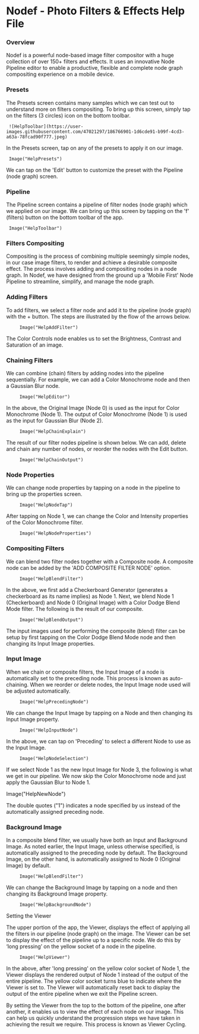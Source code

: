 # Nodef - Photo Filters & Effects Help File

### Overview
 
Nodef is a powerful node-based image filter compositor with a huge collection of over 150+ filters and effects. It uses an innovative Node Pipeline editor to enable a productive, flexible and complete node graph compositing experience on a mobile device.
 
### Presets
 
 The Presets screen contains many samples which we can test out to understand more on filters compositing. To bring up this screen, simply tap on the filters (3 circles) icon on the bottom toolbar.
 
     ![HelpToolbar](https://user-images.githubusercontent.com/47021297/186766901-1d6cde91-b99f-4cd3-a63a-78fcad90f777.jpeg)
 
In the Presets screen, tap on any of the presets to apply it on our image.

     Image("HelpPresets")
                     
We can tap on the 'Edit' button to customize the preset with the Pipeline (node graph) screen.
 
### Pipeline
 
The Pipeline screen contains a pipeline of filter nodes (node graph) which we applied on our image. We can bring up this screen by tapping on the 'f' (filters) button on the bottom toolbar of the app.
 
     Image("HelpToolbar")

### Filters Compositing
 
 Compositing is the process of combining multiple seemingly simple nodes, in our case image filters, to render and achieve a desirable composite effect. The process involves adding and compositing nodes in a node graph. In Nodef, we have designed from the ground up a 'Mobile First' Node Pipeline to streamline, simplify, and manage the node graph.
 
### Adding Filters
 
 To add filters, we select a filter node and add it to the pipeline (node graph) with the + button. The steps are illustrated by the flow of the arrows below.

         Image("HelpAddFilter")

 The Color Controls node enables us to set the Brightness, Contrast and Saturation of an image.
 
### Chaining Filters
 
 We can combine (chain) filters by adding nodes into the pipeline sequentially. For example, we can add a Color Monochrome node and then a Gaussian Blur node.
 
         Image("HelpEditor")
         
 In the above, the Original Image (Node 0) is used as the input for Color Monochrome (Node 1). The output of Color Monochrome (Node 1) is used as the input for Gaussian Blur (Node 2).

         Image("HelpChainExplain")

The result of our filter nodes pipeline is shown below. We can add, delete and chain any number of nodes, or reorder the nodes with the Edit button.

         Image("HelpChainOutput")

### Node Properties
 
We can change node properties by tapping on a node in the pipeline to bring up the properties screen.
 
         Image("HelpNodeTap")
 
 After tapping on Node 1, we can change the Color and Intensity properties of the Color Monochrome filter.
 
         Image("HelpNodeProperties")
 
### Compositing Filters
 
 We can blend two filter nodes together with a Composite node. A composite node can be added by the 'ADD COMPOSITE FILTER NODE' option.
 
         Image("HelpBlendFilter")

 In the above, we first add a Checkerboard Generator (generates a checkerboard as its name implies) as Node 1. Next, we blend Node 1 (Checkerboard) and Node 0 (Original Image) with a Color Dodge Blend Mode filter. The following is the result of our composite.
 
         Image("HelpBlendOutput")

 The input images used for performing the composite (blend) filter can be setup by first tapping on the Color Dodge Blend Mode node and then changing its Input Image properties.
 
### Input Image
 
 When we chain or composite filters, the Input Image of a node is automatically set to the preceding node. This process is known as auto-chaining. When we reorder or delete nodes, the  Input Image node used will be adjusted automatically.
 
         Image("HelpPrecedingNode")

 We can change the Input Image by tapping on a Node and then changing its Input Image property.
 
         Image("HelpInputNode")

 In the above, we can tap on 'Preceding' to select a different Node to use as the Input Image.
 
         Image("HelpNodeSelection")

If we select Node 1 as the new Input Image for Node 3, the following is what we get in our pipeline. We now skip the Color Monochrome node and just apply the Gaussian Blur to Node 1.
 
 Image("HelpNewNode")
 
 The double quotes (\"1\") indicates a node specified by us instead of the automatically assigned preceding node.

### Background Image
 
In a composite blend filter, we usually have both an Input and Background Image. As noted earlier, the Input Image, unless otherwise specified, is automatically assigned to the preceding node by default. The Background Image, on the other hand, is automatically assigned to Node 0 (Original Image) by default.
 
         Image("HelpBlendFilter")

 We can change the Background Image by tapping on a node and then changing its Background Image property.
 
         Image("HelpBackgroundNode")
          
Setting the Viewer
 
 The upper portion of the app, the Viewer, displays the effect of applying all the filters in our pipeline (node graph) on the image. The Viewer can be set to display the effect of the pipeline up to a specific node. We do this by ‘long pressing’ on the yellow socket of a node in the pipeline.
 
         Image("HelpViewer")
 
In the above, after 'long pressing' on the yellow color socket of Node 1, the Viewer displays the rendered output of Node 1 instead of the output of the entire pipeline. The yellow color socket turns blue to indicate where the Viewer is set to. The Viewer will automatically reset back to display the output of the entire pipeline when we exit the Pipeline screen.

By setting the Viewer from the top to the bottom of the pipeline, one after another, it enables us to view the effect of each node on our image. This can help us quickly understand the progression steps we have taken in achieving the result we require. This process is known as Viewer Cycling.
 
